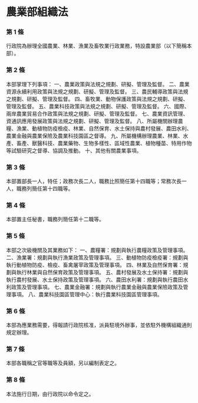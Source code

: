 # 農業部組織法

### 第 1 條

行政院為辦理全國農業、林業、漁業及畜牧業行政業務，特設農業部（以下簡稱本部）。

### 第 2 條

本部掌理下列事項：
一、農業政策與法規之規劃、研擬、管理及監督。
二、農業資源永續利用政策與法規之規劃、研擬、管理及監督。
三、農民輔導政策與法規之規劃、研擬、管理及監督。
四、畜牧業、動物保護政策與法規之規劃、研擬、管理及監督。
五、農業科技政策與法規之規劃、研擬、管理及監督。
六、國際、兩岸農業貿易合作政策與法規之規劃、研擬、管理及監督。
七、農業資訊管理、資通訊應用發展政策與法規之規劃、研擬、管理及監督。
八、所屬機關辦理農糧、漁業、動植物防疫檢疫、林業、自然保育、水土保持與農村發展、農田水利、農業金融與農業保險及農業科技園區之督導。
九、所屬機構辦理農業、林業、水產、畜產、獸醫科技、農業藥物、生物多樣性、區域性農業、植物種苗、特用作物等試驗研究之督導、協調及推動。
十、其他有關農業事項。

### 第 3 條

本部置部長一人，特任；政務次長二人，職務比照簡任第十四職等；常務次長一人，職務列簡任第十四職等。

### 第 4 條

本部置主任秘書，職務列簡任第十二職等。

### 第 5 條

本部之次級機關及其業務如下：
一、農糧署：規劃與執行農糧政策及管理事項。
二、漁業署：規劃與執行漁業政策及管理事項。
三、動植物防疫檢疫署：規劃與執行動植物防疫、檢疫、畜禽屠宰政策及管理事項。
四、林業及自然保育署：規劃與執行林業與自然保育政策及管理事項。
五、農村發展及水土保持署：規劃與執行農村發展、水土保持政策及管理事項。
六、農田水利署：規劃與執行農田水利政策及管理事項。
七、農業金融署：規劃與執行農業金融與農業保險政策及管理事項。
八、農業科技園區管理中心：執行農業科技園區管理事項。

### 第 6 條

本部為應業務需要，得報請行政院核准，派員駐境外辦事，並依駐外機構組織通則規定辦理。

### 第 7 條

本部各職稱之官等職等及員額，另以編制表定之。

### 第 8 條

本法施行日期，由行政院以命令定之。
